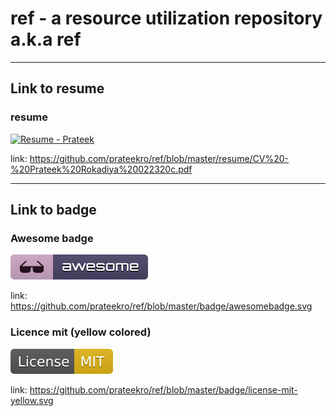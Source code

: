 # ref - a resource utilization repository a.k.a ref

---
## Link to resume

### resume

[![Resume - Prateek](https://github.com/prateekro/ref/blob/master/resume/prateek_bw_icon.ico)](https://github.com/prateekro/ref/blob/master/resume/CV%20-%20Prateek%20Rokadiya%20022320c.pdf)

link: https://github.com/prateekro/ref/blob/master/resume/CV%20-%20Prateek%20Rokadiya%20022320c.pdf

---

## Link to badge

### Awesome badge

[![Awesome](https://github.com/prateekro/ref/blob/master/badge/awesomebadge.svg)](https://github.com/prateekro/) 

link: https://github.com/prateekro/ref/blob/master/badge/awesomebadge.svg

### Licence mit (yellow colored)

[![mit-yellow](https://github.com/prateekro/ref/blob/master/badge/license-mit-yellow.svg)](https://github.com/prateekro/ref/blob/master/badge/license-mit-yellow.svg)

link: https://github.com/prateekro/ref/blob/master/badge/license-mit-yellow.svg
